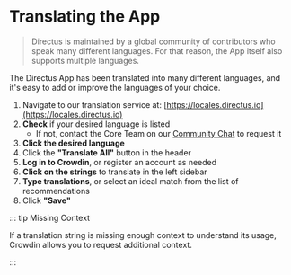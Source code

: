 # Translating the App

> Directus is maintained by a global community of contributors who speak many different languages. For that reason, the App itself also supports multiple languages.

The Directus App has been translated into many different languages, and it's easy to add or improve the languages of your choice.

1. Navigate to our translation service at: [https://locales.directus.io](https://locales.directus.io)
2. **Check** if your desired language is listed
    * If not, contact the Core Team on our [Community Chat](https://directus.chat) to request it
3. **Click the desired language**
4. Click the **"Translate All"** button in the header
5. **Log in to Crowdin**, or register an account as needed
6. **Click on the strings** to translate in the left sidebar
7. **Type translations**, or select an ideal match from the list of recommendations
8. Click **"Save"**

::: tip Missing Context

If a translation string is missing enough context to understand its usage, Crowdin allows you to request additional context.

:::
